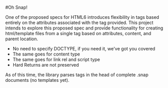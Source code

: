 #Oh Snap!

One of the proposed specs for HTML6 introduces flexibility in tags based entirely on the attributes associated with the tag provided. This project intends to explore this proposed spec and provide functionality for creating html/template files from a single tag based on attributes, content, and parent location.

* No need to specify DOCTYPE, if you need it, we've got you covered
* The same goes for content type
* The same goes for link rel and script type
* Hard Returns are not preserved

As of this time, the library parses tags in the head of complete .snap documents (no templates yet).
